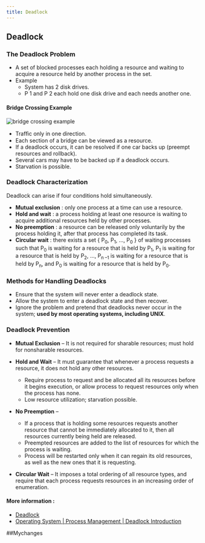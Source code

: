 ```yaml
---
title: Deadlock
---
```


## Deadlock

### The Deadlock Problem
- A set of blocked processes each holding a resource and waiting to acquire a resource held by another process in the set.
- Example
	- System has 2 disk drives.
	- P 1 and P 2 each hold one disk drive and each needs another one.

#### Bridge Crossing Example
![bridge crossing example](http://www.eenadupratibha.net/pratibha/engineering/images/unit5/1.jpg)

- Trafﬁc only in one direction.
- Each section of a bridge can be viewed as a resource.
- If a deadlock occurs, it can be resolved if one car backs up (preempt resources and rollback).
- Several cars may have to be backed up if a deadlock occurs.
- Starvation is possible.

### Deadlock Characterization
Deadlock can arise if four conditions hold simultaneously.
- **Mutual exclusion** : only one process at a time can use a resource.
- **Hold and wait** : a process holding at least one resource is waiting to acquire additional resources held by other processes.
- **No preemption** : a resource can be released only voluntarily by the process holding it, after that process has completed its task.
- **Circular wait** : there exists a set { P<sub>0</sub>, P<sub>1</sub>, …, P<sub>0</sub> } of waiting processes such that P<sub>0</sub> is waiting for a resource that is held by P<sub>1</sub>, P<sub>1</sub> is waiting for a resource that is held by P<sub>2</sub>, …, P<sub>n –1</sub> is waiting for a resource that is held by P<sub>n</sub>, and P<sub>0</sub> is waiting for a resource that is held by P<sub>0</sub>.

### Methods for Handling Deadlocks
- Ensure that the system will never enter a deadlock state.
- Allow the system to enter a deadlock state and then recover.
- Ignore the problem and pretend that deadlocks never occur in the system; **used by most operating systems, including UNIX**.

### Deadlock Prevention
- **Mutual Exclusion** – It is not required for sharable resources; must hold for nonsharable resources.

- **Hold and Wait** – It must guarantee that whenever a process requests a resource, it does not hold any other resources.
	- Require process to request and be allocated all its resources before it begins execution, or allow process to request resources only when the process has none.
	- Low resource utilization; starvation possible.

- **No Preemption** –
	- If a process that is holding some resources requests another resource that cannot be immediately allocated to it, then all resources currently being held are released.
	- Preempted resources are added to the list of resources for which the process is waiting.
	- Process will be restarted only when it can regain its old resources, as well as the new ones that it is requesting.

- **Circular Wait** – It imposes a total ordering of all resource types, and require that each process requests resources in an increasing order of enumeration.


#### More information :
- [Deadlock](https://en.wikipedia.org/wiki/Deadlock)
- [Operating System | Process Management | Deadlock Introduction](https://www.geeksforgeeks.org/operating-system-process-management-deadlock-introduction/)

##Mychanges
